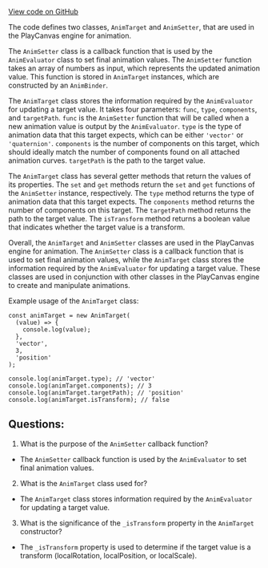 [View code on GitHub](https://github.com/playcanvas/engine/src/framework/anim/evaluator/anim-target.js)

The code defines two classes, `AnimTarget` and `AnimSetter`, that are used in the PlayCanvas engine for animation. 

The `AnimSetter` class is a callback function that is used by the `AnimEvaluator` class to set final animation values. The `AnimSetter` function takes an array of numbers as input, which represents the updated animation value. This function is stored in `AnimTarget` instances, which are constructed by an `AnimBinder`. 

The `AnimTarget` class stores the information required by the `AnimEvaluator` for updating a target value. It takes four parameters: `func`, `type`, `components`, and `targetPath`. `func` is the `AnimSetter` function that will be called when a new animation value is output by the `AnimEvaluator`. `type` is the type of animation data that this target expects, which can be either `'vector'` or `'quaternion'`. `components` is the number of components on this target, which should ideally match the number of components found on all attached animation curves. `targetPath` is the path to the target value. 

The `AnimTarget` class has several getter methods that return the values of its properties. The `set` and `get` methods return the `set` and `get` functions of the `AnimSetter` instance, respectively. The `type` method returns the type of animation data that this target expects. The `components` method returns the number of components on this target. The `targetPath` method returns the path to the target value. The `isTransform` method returns a boolean value that indicates whether the target value is a transform. 

Overall, the `AnimTarget` and `AnimSetter` classes are used in the PlayCanvas engine for animation. The `AnimSetter` class is a callback function that is used to set final animation values, while the `AnimTarget` class stores the information required by the `AnimEvaluator` for updating a target value. These classes are used in conjunction with other classes in the PlayCanvas engine to create and manipulate animations. 

Example usage of the `AnimTarget` class:

```
const animTarget = new AnimTarget(
  (value) => {
    console.log(value);
  },
  'vector',
  3,
  'position'
);

console.log(animTarget.type); // 'vector'
console.log(animTarget.components); // 3
console.log(animTarget.targetPath); // 'position'
console.log(animTarget.isTransform); // false
```
## Questions: 
 1. What is the purpose of the `AnimSetter` callback function?
- The `AnimSetter` callback function is used by the `AnimEvaluator` to set final animation values.

2. What is the `AnimTarget` class used for?
- The `AnimTarget` class stores information required by the `AnimEvaluator` for updating a target value.

3. What is the significance of the `_isTransform` property in the `AnimTarget` constructor?
- The `_isTransform` property is used to determine if the target value is a transform (localRotation, localPosition, or localScale).